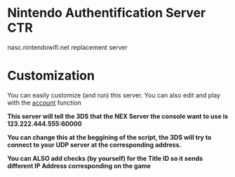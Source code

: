 # Nintendo Authentification Server CTR

nasc.nintendowifi.net replacement server

# Customization
You can easily customize (and run) this server.
You can also edit and play with the [account](https://www.github.com/NexoDevelopment/nasc/blob/master/nasc.py#L115) function

**This server will tell the 3DS that the NEX Server the console want to use is 123.222.444.555:60000**

**You can change this at the beggining of the script, the 3DS will try to connect to your UDP server at the corresponding address.**

**You can ALSO add checks (by yourself) for the Title ID so it sends different IP Address corresponding on the game**

